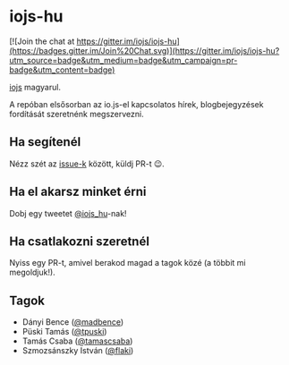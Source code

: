 # iojs-hu

[![Join the chat at https://gitter.im/iojs/iojs-hu](https://badges.gitter.im/Join%20Chat.svg)](https://gitter.im/iojs/iojs-hu?utm_source=badge&utm_medium=badge&utm_campaign=pr-badge&utm_content=badge)

[iojs](https://iojs.org) magyarul.

A repóban elsősorban az io.js-el kapcsolatos hírek,
blogbejegyzések fordítását szeretnénk megszervezni.

## Ha segítenél

Nézz szét az [issue-k](/iojs/iojs-hu/issues) között, küldj PR-t :wink:.

## Ha el akarsz minket érni

Dobj egy tweetet [@iojs_hu](https://twitter.com/iojs_hu)-nak!

## Ha csatlakozni szeretnél

Nyiss egy PR-t, amivel berakod magad a tagok közé (a többit mi megoldjuk!).

## Tagok

- Dányi Bence ([@madbence](https://github.com/madbence))
- Püski Tamás ([@tpuski](https://github.com/bling5630))
- Tamás Csaba ([@tamascsaba](https://github.com/tamascsaba))
- Szmozsánszky István ([@flaki](https://github.com/flaki))
